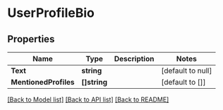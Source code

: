 # UserProfileBio

## Properties
Name | Type | Description | Notes
------------ | ------------- | ------------- | -------------
**Text** | **string** |  | [default to null]
**MentionedProfiles** | **[]string** |  | [default to []]

[[Back to Model list]](../README.md#documentation-for-models) [[Back to API list]](../README.md#documentation-for-api-endpoints) [[Back to README]](../README.md)

